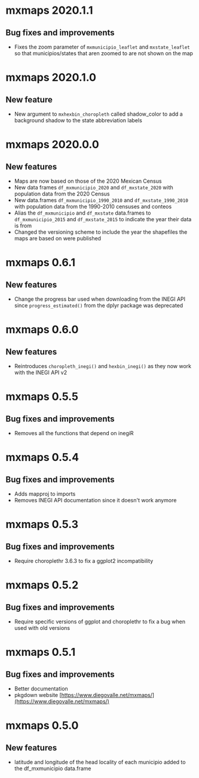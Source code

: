 # mxmaps 2020.1.1

## Bug fixes and improvements

* Fixes the zoom parameter of `mxmunicipio_leaflet` and `mxstate_leaflet`
  so that municipios/states that aren zoomed to are not shown on the map

# mxmaps 2020.1.0

## New feature

* New argument to `mxhexbin_choropleth` called shadow_color to add a 
  background shadow to the state abbreviation labels

# mxmaps 2020.0.0

## New features

* Maps are now based on those of the 2020 Mexican Census
* New data frames `df_mxmunicipio_2020` and `df_mxstate_2020` with population
  data from the 2020 Census
* New data.frames `df_mxmunicipio_1990_2010` and `df_mxstate_1990_2010` with
  population data from the 1990-2010 censuses and conteos
* Alias the `df_mxmunicipio` and `df_mxstate` data.frames to 
 `df_mxmunicipio_2015` and `df_mxstate_2015` to indicate the year their data is 
  from
* Changed the versioning scheme to include the year the shapefiles the maps are
  based on were published

# mxmaps 0.6.1

## New features

* Change the progress bar used when downloading from the INEGI API since
  `progress_estimated()` from the dplyr package was deprecated

# mxmaps 0.6.0

## New features

* Reintroduces `choropleth_inegi()` and `hexbin_inegi()` as they now work with the INEGI API v2

# mxmaps 0.5.5

## Bug fixes and improvements

* Removes all the functions that depend on inegiR


# mxmaps 0.5.4

## Bug fixes and improvements

* Adds mapproj to imports
* Removes INEGI API documentation since it doesn't work anymore

# mxmaps 0.5.3

## Bug fixes and improvements

* Require choroplethr 3.6.3 to fix a ggplot2 incompatibility

# mxmaps 0.5.2

## Bug fixes and improvements

* Require specific versions of ggplot and choroplethr to fix a bug when used with old versions

# mxmaps 0.5.1

## Bug fixes and improvements

* Better documentation
* pkgdown website [https://www.diegovalle.net/mxmaps/](https://www.diegovalle.net/mxmaps/)

# mxmaps 0.5.0

## New features

* latitude and longitude of the head locality of each municipio added to the df_mxmunicipio data.frame
